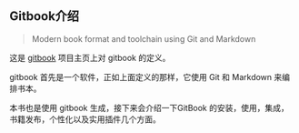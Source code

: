 ## Gitbook介绍


> Modern book format and toolchain using Git and Markdown

这是 [gitbook](https://github.com/GitbookIO/gitbook) 项目主页上对 gitbook 的定义。

gitbook 首先是一个软件，正如上面定义的那样，它使用 Git 和 Markdown 来编排书本。

本书也是使用 gitbook 生成，接下来会介绍一下GitBook 的安装，使用，集成，书籍发布，个性化以及实用插件几个方面。